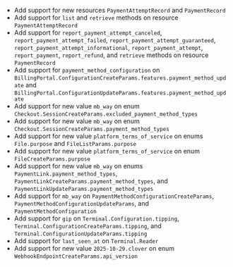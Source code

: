 * Add support for new resources `PaymentAttemptRecord` and `PaymentRecord`
* Add support for `list` and `retrieve` methods on resource `PaymentAttemptRecord`
* Add support for `report_payment_attempt_canceled`, `report_payment_attempt_failed`, `report_payment_attempt_guaranteed`, `report_payment_attempt_informational`, `report_payment_attempt`, `report_payment`, `report_refund`, and `retrieve` methods on resource `PaymentRecord`
* Add support for `payment_method_configuration` on `BillingPortal.ConfigurationCreateParams.features.payment_method_update` and `BillingPortal.ConfigurationUpdateParams.features.payment_method_update`
* Add support for new value `mb_way` on enum `Checkout.SessionCreateParams.excluded_payment_method_types`
* Add support for new value `mb_way` on enum `Checkout.SessionCreateParams.payment_method_types`
* Add support for new value `platform_terms_of_service` on enums `File.purpose` and `FileListParams.purpose`
* Add support for new value `platform_terms_of_service` on enum `FileCreateParams.purpose`
* Add support for new value `mb_way` on enums `PaymentLink.payment_method_types`, `PaymentLinkCreateParams.payment_method_types`, and `PaymentLinkUpdateParams.payment_method_types`
* Add support for `mb_way` on `PaymentMethodConfigurationCreateParams`, `PaymentMethodConfigurationUpdateParams`, and `PaymentMethodConfiguration`
* Add support for `gip` on `Terminal.Configuration.tipping`, `Terminal.ConfigurationCreateParams.tipping`, and `Terminal.ConfigurationUpdateParams.tipping`
* Add support for `last_seen_at` on `Terminal.Reader`
* Add support for new value `2025-10-29.clover` on enum `WebhookEndpointCreateParams.api_version`